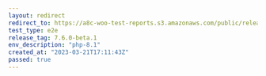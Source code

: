 ```yaml
---
layout: redirect
redirect_to: https://a8c-woo-test-reports.s3.amazonaws.com/public/release/7.6.0-beta.1/php-8.1/e2e/index.html
test_type: e2e
release_tag: 7.6.0-beta.1
env_description: "php-8.1"
created_at: "2023-03-21T17:11:43Z"
passed: true
---
```

